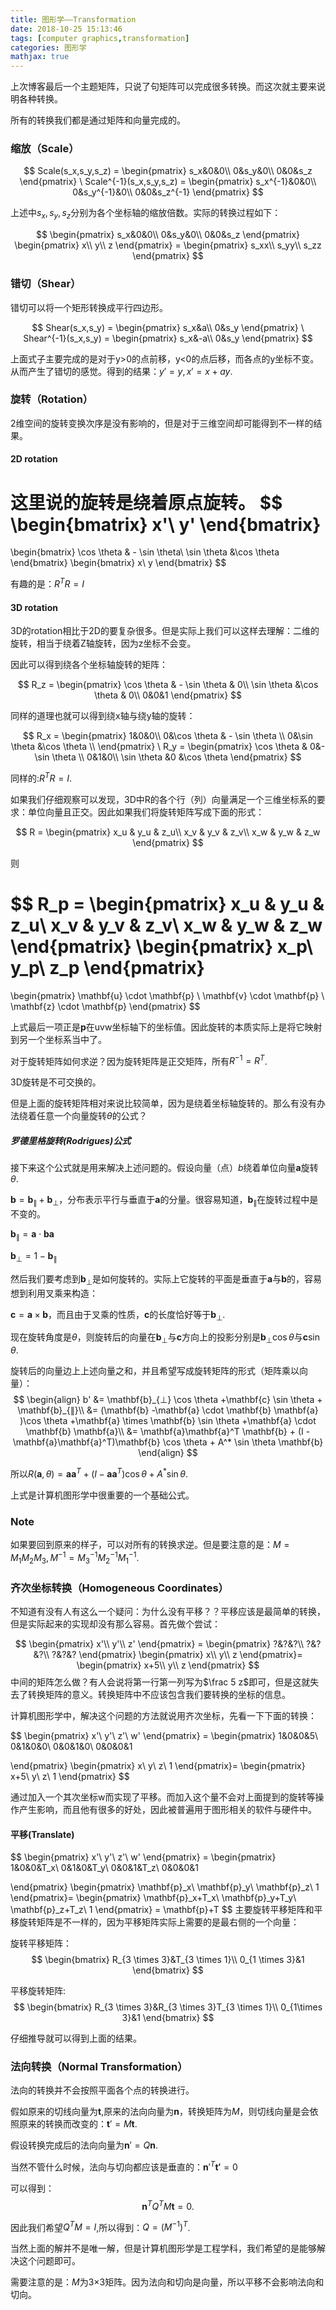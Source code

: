 ```yaml
---
title: 图形学——Transformation
date: 2018-10-25 15:13:46
tags: [computer graphics,transformation]
categories: 图形学
mathjax: true
---
```

上次博客最后一个主题矩阵，只说了句矩阵可以完成很多转换。而这次就主要来说明各种转换。
<!--more-->

所有的转换我们都是通过矩阵和向量完成的。

### 缩放（Scale） ###

$$
Scale(s_x,s_y,s_z) = 
\begin{pmatrix}
s_x&0&0\\
0&s_y&0\\
0&0&s_z
\end{pmatrix} \ Scale^{-1}(s_x,s_y,s_z) = 
\begin{pmatrix}
s_x^{-1}&0&0\\
0&s_y^{-1}&0\\
0&0&s_z^{-1}
\end{pmatrix}
$$

上述中$s_x,s_y,s_z$分别为各个坐标轴的缩放倍数。实际的转换过程如下：

$$
\begin{pmatrix}
s_x&0&0\\
0&s_y&0\\
0&0&s_z
\end{pmatrix} \begin{pmatrix}
x\\
y\\
z
\end{pmatrix} = 
\begin{pmatrix}
s_xx\\
s_yy\\
s_zz
\end{pmatrix}
$$

### 错切（Shear） ###

错切可以将一个矩形转换成平行四边形。

$$
Shear(s_x,s_y) = 
\begin{pmatrix}
s_x&a\\
0&s_y
\end{pmatrix} \ Shear^{-1}(s_x,s_y) = 
\begin{pmatrix}
s_x&-a\\
0&s_y
\end{pmatrix}
$$

上面式子主要完成的是对于y>0的点前移，y<0的点后移，而各点的y坐标不变。从而产生了错切的感觉。得到的结果：$y'=y,x'=x+ay$.

### 旋转（Rotation） ###

2维空间的旋转变换次序是没有影响的，但是对于三维空间却可能得到不一样的结果。

#### 2D rotation ####

这里说的旋转是绕着原点旋转。
$$
\begin{bmatrix}
x'\\
y'
\end{bmatrix}
 = 
\begin{bmatrix}
\cos \theta & - \sin \theta\\
\sin \theta &\cos \theta
\end{bmatrix}
\begin{bmatrix}
x\\
y
\end{bmatrix}
$$

有趣的是：$R^T R = I$

#### 3D rotation ####

3D的rotation相比于2D的要复杂很多。但是实际上我们可以这样去理解：二维的旋转，相当于绕着Z轴旋转，因为z坐标不会变。

因此可以得到绕各个坐标轴旋转的矩阵：

$$
R_z = 
\begin{pmatrix}
\cos \theta & - \sin \theta & 0\\
\sin \theta &\cos \theta & 0\\
0&0&1
\end{pmatrix}
$$

同样的道理也就可以得到绕x轴与绕y轴的旋转：

$$
R_x = 
\begin{pmatrix}
1&0&0\\
0&\cos \theta & - \sin \theta \\
0&\sin \theta &\cos \theta \\
\end{pmatrix} \ R_y = 
\begin{pmatrix}
\cos \theta & 0&- \sin \theta \\
0&1&0\\
\sin \theta &0 &\cos \theta
\end{pmatrix}
$$

同样的:$R^TR = I$.

如果我们仔细观察可以发现，3D中R的各个行（列）向量满足一个三维坐标系的要求：单位向量且正交。因此如果我们将旋转矩阵写成下面的形式：

$$
R = 
\begin{pmatrix}
x_u & y_u & z_u\\
x_v & y_v & z_v\\
x_w & y_w & z_w
\end{pmatrix}
$$

则

$$
R_p = 
\begin{pmatrix}
x_u & y_u & z_u\\
x_v & y_v & z_v\\
x_w & y_w & z_w
\end{pmatrix}
\begin{pmatrix}
x_p\\
y_p\\
z_p
\end{pmatrix}
 = 
\begin{pmatrix}
\mathbf{u} \cdot \mathbf{p} \\
\mathbf{v} \cdot \mathbf{p} \\
\mathbf{z} \cdot \mathbf{p}
\end{pmatrix}
$$

上式最后一项正是$\mathbf{p}$在uvw坐标轴下的坐标值。因此旋转的本质实际上是将它映射到另一个坐标系当中了。

对于旋转矩阵如何求逆？因为旋转矩阵是正交矩阵，所有$R^{-1} = R^T$.

3D旋转是不可交换的。

但是上面的旋转矩阵相对来说比较简单，因为是绕着坐标轴旋转的。那么有没有办法绕着任意一个向量旋转$\theta$的公式？

##### 罗德里格旋转(Rodrigues)公式 #####

接下来这个公式就是用来解决上述问题的。假设向量（点）$b$绕着单位向量$\mathbf{a}$旋转$\theta$.

$\mathbf{b}=\mathbf{b}_{∥}+\mathbf{b}_{⊥}$，分布表示平行与垂直于$\mathbf{a}$的分量。很容易知道，$\mathbf{b}_{∥}$在旋转过程中是不变的。

$\mathbf{b}_{∥} = \mathbf{a} \cdot \mathbf{b} \mathbf{a}$

$\mathbf{b}_{⊥} = 1 -\mathbf{b}_{∥}$

然后我们要考虑到$\mathbf{b}_{⊥}$是如何旋转的。实际上它旋转的平面是垂直于$\mathbf{a}$与$\mathbf{b}$的，容易想到利用叉乘来构造：

$\mathbf{c} = \mathbf{a} \times \mathbf{b}$，而且由于叉乘的性质，$\mathbf{c}$的长度恰好等于$\mathbf{b}_{⊥}$.

现在旋转角度是$\theta$，则旋转后的向量在$\mathbf{b}_{⊥}$与$\mathbf{c}$方向上的投影分别是$\mathbf{b}_{⊥} \cos \theta$与$\mathbf{c} \sin \theta$.

旋转后的向量边上上述向量之和，并且希望写成旋转矩阵的形式（矩阵乘以向量）：
$$
\begin{align}
b' &= \mathbf{b}_{⊥} \cos \theta +\mathbf{c} \sin \theta + \mathbf{b}_{∥}\\
&= (\mathbf{b} -\mathbf{a} \cdot \mathbf{b} \mathbf{a} )\cos \theta +\mathbf{a} \times \mathbf{b} \sin \theta +\mathbf{a} \cdot \mathbf{b} \mathbf{a}\\
&= \mathbf{a}\mathbf{a}^T \mathbf{b} + (I -\mathbf{a}\mathbf{a}^T)\mathbf{b} \cos \theta + A^* \sin \theta \mathbf{b} 
\end{align}
$$

所以$R(\mathbf{a},\theta) =\mathbf{a}\mathbf{a}^T+ (I -\mathbf{a}\mathbf{a}^T)\cos \theta + A^* \sin \theta$.

上式是计算机图形学中很重要的一个基础公式。

### Note ###
如果要回到原来的样子，可以对所有的转换求逆。但是要注意的是：$M = M_1M_2M_3,M^{-1} = M_3^{-1}M_2^{-1}M_1^{-1}$.

### 齐次坐标转换（Homogeneous Coordinates） ###

不知道有没有人有这么一个疑问：为什么没有平移？？平移应该是最简单的转换，但是实际起来的实现却没有那么容易。首先做个尝试：

$$
\begin{pmatrix}
x'\\
y'\\
z'
\end{pmatrix} = 
\begin{pmatrix}
?&?&?\\
?&?&?\\
?&?&?
\end{pmatrix}
\begin{pmatrix}
x\\
y\\
z
\end{pmatrix}=
\begin{pmatrix}
x+5\\
y\\
z
\end{pmatrix}
$$
中间的矩阵怎么做？有人会说将第一行第一列写为$\frac 5 z$即可，但是这就失去了转换矩阵的意义。转换矩阵中不应该包含我们要转换的坐标的信息。

计算机图形学中，解决这个问题的方法就说用齐次坐标，先看一下下面的转换：

$$
\begin{pmatrix}
x'\\
y'\\
z'\\
w'
\end{pmatrix} = 
\begin{pmatrix}
1&0&0&5\\
0&1&0&0\\
0&0&1&0\\
0&0&0&1

\end{pmatrix}
\begin{pmatrix}
x\\
y\\
z\\
1
\end{pmatrix}=
\begin{pmatrix}
x+5\\
y\\
z\\
1
\end{pmatrix}
$$

通过加入一个其次坐标w而实现了平移。而加入这个量不会对上面提到的旋转等操作产生影响，而且他有很多的好处，因此被普遍用于图形相关的软件与硬件中。
#### 平移(Translate) ####
$$
\begin{pmatrix}
x'\\
y'\\
z'\\
w'
\end{pmatrix} = 
\begin{pmatrix}
1&0&0&T_x\\
0&1&0&T_y\\
0&0&1&T_z\\
0&0&0&1

\end{pmatrix}
\begin{pmatrix}
\mathbf{p}_x\\
\mathbf{p}_y\\
\mathbf{p}_z\\
1
\end{pmatrix}=
\begin{pmatrix}
\mathbf{p}_x+T_x\\
\mathbf{p}_y+T_y\\
\mathbf{p}_z+T_z\\
1
\end{pmatrix} = 
\mathbf{p}+T
$$
主要旋转平移矩阵和平移旋转矩阵是不一样的，因为平移矩阵实际上需要的是最右侧的一个向量：

旋转平移矩阵：
$$
\begin{bmatrix}
R_{3 \times 3}&T_{3 \times 1}\\
0_{1 \times 3}&1
\end{bmatrix}
$$

平移旋转矩阵:
$$
\begin{bmatrix}
R_{3 \times 3}&R_{3 \times 3}T_{3 \times 1}\\
0_{1\times 3}&1
\end{bmatrix}
$$

仔细推导就可以得到上面的结果。

### 法向转换（Normal Transformation） ###

法向的转换并不会按照平面各个点的转换进行。

假如原来的切线向量为$\mathbf{t}$,原来的法向向量为$\mathbf{n}$，转换矩阵为$M$，则切线向量是会依照原来的转换而改变的：$\mathbf{t}' = M\mathbf{t}$.

假设转换完成后的法向向量为$\mathbf{n}' = Q\mathbf{n}$.

当然不管什么时候，法向与切向都应该是垂直的：$\mathbf{n}'^T\mathbf{t'} = 0$

可以得到：
$$
\mathbf{n}^TQ^TM \mathbf{t} = 0.
$$

因此我们希望$Q^TM = I$,所以得到：$Q = (M^{-1})^T$.

当然上面的解并不是唯一解，但是计算机图形学是工程学科，我们希望的是能够解决这个问题即可。

需要注意的是：$M$为3×3矩阵。因为法向和切向是向量，所以平移不会影响法向和切向。